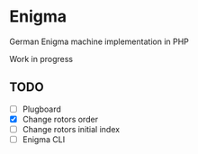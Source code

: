 # Enigma
German Enigma machine implementation in PHP

Work in progress


## TODO
- [ ] Plugboard
- [x] Change rotors order
- [ ] Change rotors initial index
- [ ] Enigma CLI
